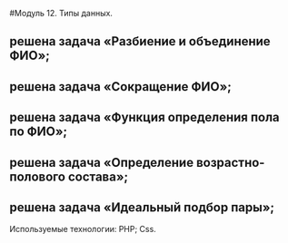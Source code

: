  #Модуль 12. Типы данных.
 
 решена задача «Разбиение и объединение ФИО»;
 -----
 решена задача «Сокращение ФИО»;
 -----
 решена задача «Функция определения пола по ФИО»;
 -----
 решена задача «Определение возрастно-полового состава»;
 -----
 решена задача «Идеальный подбор пары»;
 -----
 Используемые технологии:
 PHP;
 Css.